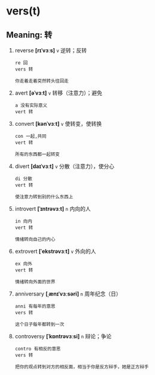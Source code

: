 # vers(t)

## Meaning: 转

1. reverse **[rɪˈvɜːs]** `v` 逆转；反转

   ```
   re 回
   vers 转

   你走着走着突然转头往回走
   ```

2. avert **[əˈvɜːt]** `v` 转移（注意力）；避免

   ```
   a 没有实际意义
   vert 转
   ```

3. convert **[kənˈvɜːt]** `v` 使转变，使转换

   ```
   con 一起,共同
   vert 转

   所有的东西都一起转变
   ```

4. divert **[daɪˈvɜːt]** `v` 分散（注意力），使分心

   ```
   di 分散
   vert 转

   使注意力转到别的什么东西上
   ```

5. introvert **[ˈɪntrəvɜːt]** `n` 内向的人

   ```
   in 向内
   vert 转

   情绪转向自己的内心
   ```

6. extrovert **[ˈekstrəvɜːt]** `v` 外向的人

   ```
   ex 向外
   vert 转

   情绪转向外面的世界
   ```

7. anniversary **[ˌænɪˈvɜːsəri]** `n` 周年纪念（日）

   ```
   anni 有每年的意思
   vers 转

   这个日子每年都转到一次
   ```

8. controversy **[ˈkɒntrəvɜːsi]** `n` 辩论；争论

   ```
   contro 有相反的意思
   vers 转

   把你的观点转到对方的相反面，相当于你是反方辩手，她是正方辩手
   ```
